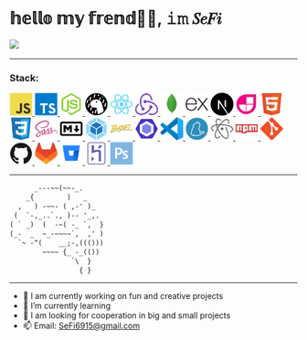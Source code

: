 <h1>𝕙𝕖𝕝𝕝𝕠 𝕞𝕪 𝕗𝕣𝕖𝕟𝕕👋😀, 𝚒𝚖 𝑆𝑒𝐹𝑖</h1>

<img src="https://camo.githubusercontent.com/505c2c03a5b20dcc664ce9a0dbdce638ea0a8a85fc39e613c0f4a2f545dd67b1/68747470733a2f2f6d69726f2e6d656469756d2e636f6d2f6d61782f3638302f302a37513379765349765f7430696f4a2d5a2e676966"> 

----------

<h3 align="left">Stack:</h3>

<p align="left">

<a href="#" target="_blank" rel="noreferrer">

<img src="https://raw.githubusercontent.com/devicons/devicon/master/icons/javascript/javascript-original.svg" alt="Stack" width="40" height="40"/>

</a>

<a href="#" target="_blank" rel="noreferrer">

<img src="https://raw.githubusercontent.com/devicons/devicon/master/icons/typescript/typescript-original.svg" alt="Stack" width="40" height="40"/>

</a>

<a href="#" target="_blank" rel="noreferrer">

<img src="https://raw.githubusercontent.com/devicons/devicon/master/icons/nodejs/nodejs-original.svg" alt="Stack" width="40" height="40"/>

</a>

<a href="#" target="_blank" rel="noreferrer">

<img src="https://raw.githubusercontent.com/devicons/devicon/master/icons/denojs/denojs-original.svg" alt="Stack" width="40" height="40"/>

</a>

<a href="#" target="_blank" rel="noreferrer">

<img src="https://raw.githubusercontent.com/devicons/devicon/master/icons/react/react-original.svg" alt="Stack" width="40" height="40"/>

</a>

<a href="#" target="_blank" rel="noreferrer">

<img src="https://raw.githubusercontent.com/devicons/devicon/master/icons/redux/redux-original.svg" alt="Stack" width="40" height="40"/>

</a>

<a href="#" target="_blank" rel="noreferrer">

<img src="https://raw.githubusercontent.com/devicons/devicon/master/icons/mongodb/mongodb-original.svg" alt="Stack" width="40" height="40"/>

</a>

<a href="#" target="_blank" rel="noreferrer">

<img src="https://raw.githubusercontent.com/devicons/devicon/master/icons/express/express-original.svg" alt="Stack" width="40" height="40"/>

</a>

<a href="#" target="_blank" rel="noreferrer">

<img src="https://raw.githubusercontent.com/devicons/devicon/master/icons/nextjs/nextjs-original.svg" alt="Stack" width="40" height="40"/>

</a>

<a href="#" target="_blank" rel="noreferrer">

<img src="https://raw.githubusercontent.com/devicons/devicon/master/icons/jamstack/jamstack-original.svg" alt="Stack" width="40" height="40"/>

</a>

<a href="#" target="_blank" rel="noreferrer">

<img src="https://raw.githubusercontent.com/devicons/devicon/master/icons/html5/html5-original.svg" alt="Stack" width="40" height="40"/>

</a>

<a href="#" target="_blank" rel="noreferrer">

<img src="https://raw.githubusercontent.com/devicons/devicon/master/icons/css3/css3-original.svg" alt="Stack" width="40" height="40"/>

</a>

<a href="#" target="_blank" rel="noreferrer">

<img src="https://raw.githubusercontent.com/devicons/devicon/master/icons/sass/sass-original.svg" alt="Stack" width="40" height="40"/>

</a>

<a href="#" target="_blank" rel="noreferrer">

<img src="https://raw.githubusercontent.com/devicons/devicon/master/icons/markdown/markdown-original.svg" alt="Stack" width="40" height="40"/>

</a>

<a href="#" target="_blank" rel="noreferrer">

<img src="https://raw.githubusercontent.com/devicons/devicon/master/icons/webpack/webpack-original.svg" alt="Stack" width="40" height="40"/>

</a>

<a href="#" target="_blank" rel="noreferrer">

<img src="https://raw.githubusercontent.com/devicons/devicon/master/icons/babel/babel-original.svg" alt="Stack" width="40" height="40"/>

</a>

<a href="#" target="_blank" rel="noreferrer">

<img src="https://raw.githubusercontent.com/devicons/devicon/master/icons/eslint/eslint-original.svg" alt="Stack" width="40" height="40"/>

</a>

<a href="#" target="_blank" rel="noreferrer">

<img src="https://raw.githubusercontent.com/devicons/devicon/master/icons/vscode/vscode-original.svg" alt="Stack" width="40" height="40"/>

</a>

<a href="#" target="_blank" rel="noreferrer">

<img src="https://raw.githubusercontent.com/devicons/devicon/master/icons/yarn/yarn-original.svg" alt="Stack" width="40" height="40"/>

</a>

<a href="#" target="_blank" rel="noreferrer">

<img src="https://raw.githubusercontent.com/devicons/devicon/master/icons/atom/atom-original.svg" alt="Stack" width="40" height="40"/>

</a>

<a href="#" target="_blank" rel="noreferrer">

<img src="https://raw.githubusercontent.com/devicons/devicon/master/icons/npm/npm-original-wordmark.svg" alt="Stack" width="40" height="40"/>

</a>

<a href="#" target="_blank" rel="noreferrer">

<img src="https://raw.githubusercontent.com/devicons/devicon/master/icons/git/git-original.svg" alt="Stack" width="40" height="40"/>

</a>

<a href="#" target="_blank" rel="noreferrer">

<img src="https://raw.githubusercontent.com/devicons/devicon/master/icons/github/github-original.svg" alt="Stack" width="40" height="40"/>

</a>

<a href="#" target="_blank" rel="noreferrer">

<img src="https://raw.githubusercontent.com/devicons/devicon/master/icons/gitlab/gitlab-original.svg" alt="Stack" width="40" height="40"/>

</a>

<a href="#" target="_blank" rel="noreferrer">

<img src="https://raw.githubusercontent.com/devicons/devicon/master/icons/bitbucket/bitbucket-original.svg" alt="Stack" width="40" height="40"/>

</a>

<a href="#" target="_blank" rel="noreferrer">

<img src="https://raw.githubusercontent.com/devicons/devicon/master/icons/heroku/heroku-original.svg" alt="Stack" width="40" height="40"/>

</a>

<a href="#" target="_blank" rel="noreferrer">

<img src="https://raw.githubusercontent.com/devicons/devicon/master/icons/photoshop/photoshop-plain.svg" alt="Stack" width="40" height="40"/>

</a>
      
----------


```shell
      _---~~(~~-_.
    _{        )   _
  ,   ) -~~- ( ,-' )_
 (  `-,_..`., )-- '_,. 
( ` _)  (  -~( -_ `,  }
(_-  _  ~_-~~~~`,  ,' )
  `~ -^(    __;-,((()))
        ~~~~ {_ -_(())
               `\  }
                 { }      
```

----------

- 🔭 I am currently working on fun and creative projects  
- 🌱 I’m currently learning 
- 👯 I am looking for cooperation in big and small projects 
- 📫 Email: SeFi6915@gmail.com 
      


